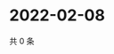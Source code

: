 # 2022-02-08

共 0 条

<!-- BEGIN WEIBO -->
<!-- 最后更新时间 Tue Feb 08 2022 16:10:45 GMT+0800 (China Standard Time) -->

<!-- END WEIBO -->
